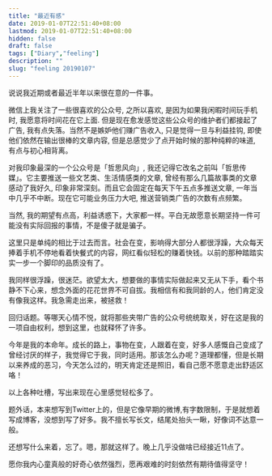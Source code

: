 ```yaml
---
title: "最近有感"
date: 2019-01-07T22:51:40+08:00
lastmod: 2019-01-07T22:51:40+08:00
hidden: false
draft: false
tags: ["Diary","feeling"]
description: ""
slug: "feeling 20190107"
---
```


<!--more-->

说说我近期或者最近半年以来很在意的一件事。

微信上我关注了一些很喜欢的公众号, 之所以喜欢, 是因为如果我闲暇时间玩手机时, 我愿意将时间花在它上面. 但是现在愈发感觉这些公众号的维护者们都接起了广告, 我有点失落。当然不是嫉妒他们赚广告收入, 只是觉得一旦与利益挂钩, 即使他们依然在输出很棒的文章内容, 但是总感觉少了点开始时候的那种纯粹的味道, 有点与初心相背离。

对我印象最深的一个公众号是「哲思风向」, 我还记得它改名之前叫「哲思传媒」。它主要推送一些文艺类、生活情感类的文章, 曾经有那么几篇故事类的文章感动了我好久, 印象非常深刻。而且它会固定在每天下午五点多推送文章, 一年当中几乎不中断。现在它可能业务压力大吧, 推送营销类广告的次数有点频繁。

当然, 我的期望有点高，利益诱惑下，大家都一样。平白无故愿意长期坚持一件可能没有实际回报的事情，不是傻子就是骗子。 

这里只是单纯的相比于过去而言。社会在变，影响得大部分人都很浮躁，大众每天捧着手机不停地看着快餐式的内容，网红看似轻松的赚着快钱。以前的那种踏踏实实一步一个脚印的品质没有了。

我同样很浮躁，很迷茫。欲望太大，想要做的事情实际做起来又无从下手，看个书静不下心来，想念外面的花花世界不可自拔。我相信有和我同龄的人，他们肯定没有像我这样。我急需走出来，被拯救！

回归话题。等哪天心情不悦，就将那些夹带广告的公众号统统取关，好在这是我的一项自由权利，想到这里，也就释怀了许多。

今年是我的本命年。成长的路上，事物在变，人跟着在变，好多人感慨自己变成了曾经讨厌的样子，我觉得它于我，同时适用。那该怎么办呢？道理都懂，但是长期以来养成的恶习，今天怎么过的，明天肯定还是照旧，看自己愿不愿意走出舒适区咯！

以上各种吐槽，写出来现在心里感觉轻松多了。 

题外话，本来想写到Twitter上的，但是它像早期的微博,有字数限制，于是就想着写成博客，没想到写了好多。我不擅长写长文，结尾处抬头一瞅，好像词不达意一般。

还想写什么来着，忘了。嗯，那就这样了。晚上几乎没做啥已经接近11点了。

愿你我内心童真般的好奇心依然强烈，愿再艰难的时刻依然有期待值得坚守！

